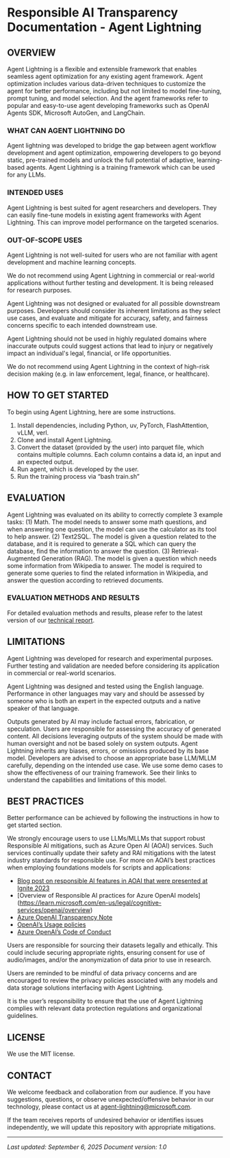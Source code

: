 # Responsible AI Transparency Documentation - Agent Lightning

## OVERVIEW

Agent Lightning is a flexible and extensible framework that enables seamless agent optimization for any existing agent framework. Agent optimization includes various data-driven techniques to customize the agent for better performance, including but not limited to model fine-tuning, prompt tuning, and model selection. And the agent frameworks refer to popular and easy-to-use agent developing frameworks such as OpenAI Agents SDK, Microsoft AutoGen, and LangChain.

### WHAT CAN AGENT LIGHTNING DO
Agent lightning was developed to bridge the gap between agent workflow development and agent optimization, empowering developers to go beyond static, pre-trained models and unlock the full potential of adaptive, learning-based agents. Agent Lightning is a training framework which can be used for any LLMs.

### INTENDED USES
Agent Lightning is best suited for agent researchers and developers. They can easily fine-tune models in existing agent frameworks with Agent Lightning. This can improve model performance on the targeted scenarios.

### OUT-OF-SCOPE USES
Agent Lightning is not well-suited for users who are not familiar with agent development and machine learning concepts.

We do not recommend using Agent Lightning in commercial or real-world applications without further testing and development. It is being released for research purposes.

Agent Lightning was not designed or evaluated for all possible downstream purposes. Developers should consider its inherent limitations as they select use cases, and evaluate and mitigate for accuracy, safety, and fairness concerns specific to each intended downstream use.

Agent Lightning should not be used in highly regulated domains where inaccurate outputs could suggest actions that lead to injury or negatively impact an individual's legal, financial, or life opportunities.

We do not recommend using Agent Lightning in the context of high-risk decision making (e.g. in law enforcement, legal, finance, or healthcare). 

## HOW TO GET STARTED
To begin using Agent Lightning, here are some instructions.
1.	Install dependencies, including Python, uv, PyTorch, FlashAttention, vLLM, verl.
2.	Clone and install Agent Lightning.
3.	Convert the dataset (provided by the user) into parquet file, which contains multiple columns. Each column contains a data id, an input and an expected output.
4.	Run agent, which is developed by the user.
5.	Run the training process via “bash train.sh”

## EVALUATION
Agent Lightning was evaluated on its ability to correctly complete 3 example tasks: (1) Math. The model needs to answer some math questions, and when answering one question, the model can use the calculator as its tool to help answer. (2) Text2SQL. The model is given a question related to the database, and it is required to generate a SQL which can query the database, find the information to answer the question. (3) Retrieval-Augmented Generation (RAG). The model is given a question which needs some information from Wikipedia to answer. The model is required to generate some queries to find the related information in Wikipedia, and answer the question according to retrieved documents.

### EVALUATION METHODS AND RESULTS
For detailed evaluation methods and results, please refer to the latest version of our  [technical report](https://arxiv.org/abs/2508.03680). 


## LIMITATIONS
Agent Lightning was developed for research and experimental purposes. Further testing and validation are needed before considering its application in commercial or real-world scenarios.

Agent Lightning was designed and tested using the English language. Performance in other languages may vary and should be assessed by someone who is both an expert in the expected outputs and a native speaker of that language.

Outputs generated by AI may include factual errors, fabrication, or speculation. Users are responsible for assessing the accuracy of generated content. All decisions leveraging outputs of the system should be made with human oversight and not be based solely on system outputs.
Agent Lightning inherits any biases, errors, or omissions produced by its base model. Developers are advised to choose an appropriate base LLM/MLLM carefully, depending on the intended use case.
We use some demo cases to show the effectiveness of our training framework. See their links to understand the capabilities and limitations of this model. 

## BEST PRACTICES
Better performance can be achieved by following the instructions in how to get started section.

We strongly encourage users to use LLMs/MLLMs that support robust Responsible AI mitigations, such as Azure Open AI (AOAI) services. Such services continually update their safety and RAI mitigations with the latest industry standards for responsible use. For more on AOAI’s best practices when employing foundations models for scripts and applications:
- [Blog post on responsible AI features in AOAI that were presented at Ignite 2023](https://techcommunity.microsoft.com/t5/ai-azure-ai-services-blog/announcing-new-ai-safety-amp-responsible-ai-features-in-azure/ba-p/3983686)
- [Overview of Responsible AI practices for Azure OpenAI models] (https://learn.microsoft.com/en-us/legal/cognitive-services/openai/overview)
- [Azure OpenAI Transparency Note](https://learn.microsoft.com/en-us/legal/cognitive-services/openai/transparency-note)
- [OpenAI’s Usage policies](https://openai.com/policies/usage-policies)
- [Azure OpenAI’s Code of Conduct](https://learn.microsoft.com/en-us/legal/cognitive-services/openai/code-of-conduct)
  
Users are responsible for sourcing their datasets legally and ethically. This could include securing appropriate rights, ensuring consent for use of audio/images, and/or the anonymization of data prior to use in research.   

Users are reminded to be mindful of data privacy concerns and are encouraged to review the privacy policies associated with any models and data storage solutions interfacing with Agent Lightning. 

It is the user’s responsibility to ensure that the use of Agent Lightning complies with relevant data protection regulations and organizational guidelines.

## LICENSE
We use the MIT license.

## CONTACT
We welcome feedback and collaboration from our audience. If you have suggestions, questions, or observe unexpected/offensive behavior in our technology, please contact us at agent-lightning@microsoft.com.

If the team receives reports of undesired behavior or identifies issues independently, we will update this repository with appropriate mitigations.



---

*Last updated: September 6, 2025*
*Document version: 1.0*
